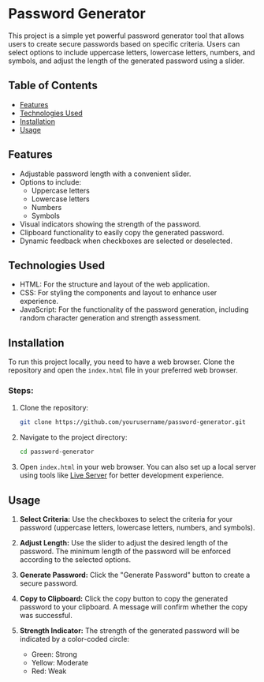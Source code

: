 # Password Generator

This project is a simple yet powerful password generator tool that allows users to create secure passwords based on specific criteria. Users can select options to include uppercase letters, lowercase letters, numbers, and symbols, and adjust the length of the generated password using a slider.

## Table of Contents

- [Features](#features)
- [Technologies Used](#Technologies_Used)
- [Installation](#installation)
- [Usage](#usage)

## Features

- Adjustable password length with a convenient slider.
- Options to include:
  - Uppercase letters
  - Lowercase letters
  - Numbers
  - Symbols
- Visual indicators showing the strength of the password.
- Clipboard functionality to easily copy the generated password.
- Dynamic feedback when checkboxes are selected or deselected.

## Technologies Used
- HTML: For the structure and layout of the web application.
- CSS: For styling the components and layout to enhance user experience.
- JavaScript: For the functionality of the password generation, including random character generation and strength assessment.


## Installation

To run this project locally, you need to have a web browser. Clone the repository and open the `index.html` file in your preferred web browser.

### Steps:

1. Clone the repository:
   ```bash
   git clone https://github.com/yourusername/password-generator.git
   ```

2. Navigate to the project directory:
   ```bash
   cd password-generator
   ```

3. Open `index.html` in your web browser. You can also set up a local server using tools like [Live Server](https://marketplace.visualstudio.com/items?itemName=ritwickdey.LiveServer) for better development experience.

## Usage

1. **Select Criteria:** Use the checkboxes to select the criteria for your password (uppercase letters, lowercase letters, numbers, and symbols).
  
2. **Adjust Length:** Use the slider to adjust the desired length of the password. The minimum length of the password will be enforced according to the selected options.

3. **Generate Password:** Click the "Generate Password" button to create a secure password.

4. **Copy to Clipboard:** Click the copy button to copy the generated password to your clipboard. A message will confirm whether the copy was successful.

5. **Strength Indicator:** The strength of the generated password will be indicated by a color-coded circle:
   - Green: Strong
   - Yellow: Moderate
   - Red: Weak


